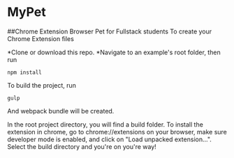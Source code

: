 # MyPet
##Chrome Extension Browser Pet for Fullstack students 
To create your Chrome Extension files

*Clone or download this repo.
*Navigate to an example's root folder, then run

```
npm install 
```
To build the project, run

```
gulp
```
And webpack bundle will be created.

In the root project directory, you will find a build folder.
To install the extension in chrome, go to chrome://extensions on your browser, make sure developer mode is enabled, and click on "Load unpacked extension...". Select the build directory and you're on you're way!

